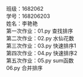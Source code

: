 班级：1682062   
学号：168206203   
姓名：李艳艳  
 第一次作业：01.py 查找排序  
 第二次作业：02.py 水仙花数  
 第三次作业：03.py 快速排序1  
 第四次作业：04.py 快速排序2  
 第五次作业：05.py sum函数  
            06.py 合并排序      
